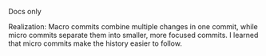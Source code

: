 Docs only

Realization: Macro commits combine multiple changes in one commit, while micro commits separate them into smaller, more focused commits. I learned that micro commits make the history easier to follow.
